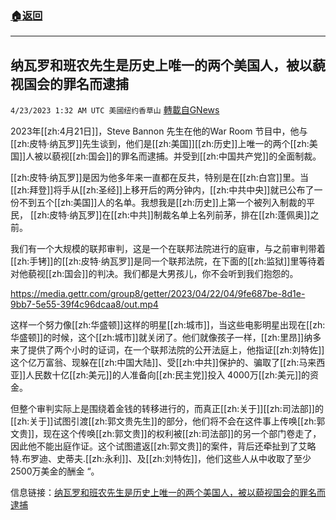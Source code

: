 ###  [:house:返回](README.md)
---


## 纳瓦罗和班农先生是历史上唯一的两个美国人，被以藐视国会的罪名而逮捕
`4/23/2023 1:32 AM UTC 美國纽约香草山` [轉載自GNews](https://gnews.org/articles/1247694)

2023年[[zh:4月21日]]，Steve Bannon 先生在他的War Room 节目中，他与[[zh:皮特·纳瓦罗]]先生谈到，他们是[[zh:美国]][[zh:历史]]上唯一的两个[[zh:美国]]人被以藐视[[zh:国会]]的罪名而逮捕。并受到[[zh:中国共产党]]的全面制裁。


[[zh:皮特·纳瓦罗]]是因为他多年来一直都在反共，特别是在[[zh:白宫]]里。当[[zh:拜登]]将手从[[zh:圣经]]上移开后的两分钟内，[[zh:中共中央]]就已公布了一份不到五个[[zh:美国]]人的名单。我想我是[[zh:历史]]上第一个被列入制裁的平民， [[zh:皮特·纳瓦罗]]在[[zh:中共]]制裁名单上名列前茅，排在[[zh:蓬佩奥]]之前。

我们有一个大规模的联邦审判，这是一个在联邦法院进行的庭审，与之前审判带着[[zh:手铐]]的[[zh:皮特·纳瓦罗]]是同一个联邦法院，在下面的[[zh:监狱]]里等待着对他藐视[[zh:国会]]的判决。我们都是大男孩儿，你不会听到我们抱怨的。

https://media.gettr.com/group8/getter/2023/04/22/04/9fe687be-8d1e-9bb7-5e55-39f4c96dcaa8/out.mp4

这样一个努力像[[zh:华盛顿]]这样的明星[[zh:城市]]，当这些电影明星出现在[[zh:华盛顿]]的时候，这个[[zh:城市]]就关闭了。他们就像孩子一样，[[zh:里昂]]纳多来了提供了两个小时的证词，在一个联邦法院的公开法庭上，他指证[[zh:刘特佐]]这个亿万富翁、现躲在[[zh:中国大陆]]、受[[zh:中共]]保护的、骗取了[[zh:马来西亚]]人民数十亿[[zh:美元]]的人准备向[[zh:民主党]]投入 4000万[[zh:美元]]的资金。

但整个审判实际上是围绕着金钱的转移进行的，而真正[[zh:关于]][[zh:司法部]]的[[zh:关于]]试图引渡[[zh:郭文贵先生]]的部分，他们将不会在这件事上传唤[[zh:郭文贵]]，现在这个传唤[[zh:郭文贵]]的权利被[[zh:司法部]]的另一个部门卷走了，因此他不能出庭作证。这个试图遣返[[zh:郭文贵]]的案件，背后还牵扯到了艾略特.布罗迪、史蒂夫.[[zh:永利]]、及[[zh:刘特佐]]，他们这些人从中收取了至少2500万美金的酬金 “。

信息链接：[纳瓦罗和班农先生是历史上唯一的两个美国人，被以藐视国会的罪名而逮捕](https://gettr.com/post/p2f2eru38e3)



